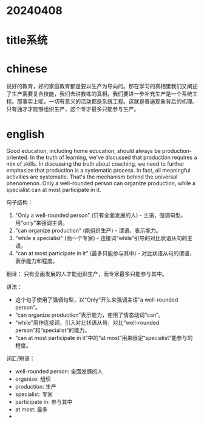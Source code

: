 
# 20240408

# title系统

# chinese

说好的教育，好的家庭教育都是要以生产为导向的。那在学习的真相里我们又阐述了生产需要复合技能，我们去讲教练的真相，我们要进一步补充生产是一个系统工程。那事实上呢，一切有意义的活动都是系统工程。这就是普遍现象背后的机理。只有通才才能够组织生产，这个专才最多只能参与生产。

# english

Good education, including home education, should always be production-oriented. In the truth of learning, we've discussed that production requires a mix of skills. In discussing the truth about coaching, we need to further emphasize that production is a systematic process. In fact, all meaningful activities are systematic. That's the mechanism behind the universal phenomenon. Only a well-rounded person can organize production, while a specialist can at most participate in it.

句子结构：
1. "Only a well-rounded person" (只有全面发展的人) - 主语，强调句型，用“only”来强调主语。
2. "can organize production" (能组织生产) - 谓语，表示能力。
3. "while a specialist" (而一个专家) - 连接词“while”引导的对比状语从句的主语。
4. "can at most participate in it" (最多只能参与其中) - 对比状语从句的谓语，表示能力和程度。

翻译：
只有全面发展的人才能组织生产，而专家最多只能参与其中。

语法：
- 这个句子使用了强调句型，以“Only”开头来强调主语“a well-rounded person”。
- “can organize production”表示能力，使用了情态动词“can”。
- “while”用作连接词，引入对比状语从句，对比“well-rounded person”和“specialist”的能力。
- “can at most participate in it”中的“at most”用来限定“specialist”能参与的程度。

词汇/短语：
- well-rounded person: 全面发展的人
- organize: 组织
- production: 生产
- specialist: 专家
- participate in: 参与其中
- at most: 最多
-
